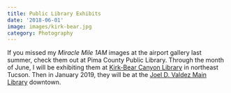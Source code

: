```yaml
---
title: Public Library Exhibits
date: '2018-06-01'
image: images/kirk-bear.jpg
category: Photography
---
```


If you missed my _Miracle Mile 1AM_ images at the airport gallery last summer, check them out at Pima County Public Library. Through the month of June, I will be exhibiting them at [Kirk-Bear Canyon Library](https://www.library.pima.gov/locations/BCN/) in northeast Tucson. Then in January 2019, they will be at the [Joel D. Valdez Main Library](https://www.library.pima.gov/locations/MAI/) downtown.
